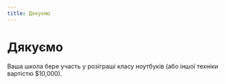 ```yaml
---
title: Дякуємо
---
```


# Дякуємо

Ваша школа бере участь у розіграші класу ноутбуків (або іншої техніки вартістю $10,000).